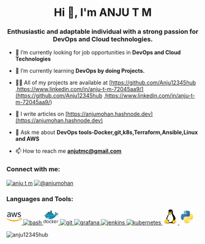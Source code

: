 <h1 align="center">Hi 👋, I'm ANJU T M</h1>
<h3 align="center">Enthusiastic and adaptable individual with a strong passion for DevOps and Cloud technologies.</h3>

- 🔭 I’m currently looking for job opportunities in **DevOps and Cloud Technologies**

- 🌱 I’m currently learning **DevOps by doing Projects.**

- 👨‍💻 All of my projects are available at [https://github.com/Anju12345hub ,https://www.linkedin.com/in/anju-t-m-72045aa9/](https://github.com/Anju12345hub ,https://www.linkedin.com/in/anju-t-m-72045aa9/)

- 📝 I write articles on [https://anjumohan.hashnode.dev](https://anjumohan.hashnode.dev)

- 💬 Ask me about **DevOps tools-Docker,git,k8s,Terraform,Ansible,Linux and AWS**

- 📫 How to reach me **anjutmc@gmail.com**

<h3 align="left">Connect with me:</h3>
<p align="left">
<a href="https://linkedin.com/in/anju t m" target="blank"><img align="center" src="https://raw.githubusercontent.com/rahuldkjain/github-profile-readme-generator/master/src/images/icons/Social/linked-in-alt.svg" alt="anju t m" height="30" width="40" /></a>
<a href="https://hashnode.com/@anjumohan" target="blank"><img align="center" src="https://raw.githubusercontent.com/rahuldkjain/github-profile-readme-generator/master/src/images/icons/Social/hashnode.svg" alt="@anjumohan" height="30" width="40" /></a>
</p>

<h3 align="left">Languages and Tools:</h3>
<p align="left"> <a href="https://aws.amazon.com" target="_blank" rel="noreferrer"> <img src="https://raw.githubusercontent.com/devicons/devicon/master/icons/amazonwebservices/amazonwebservices-original-wordmark.svg" alt="aws" width="40" height="40"/> </a> <a href="https://www.gnu.org/software/bash/" target="_blank" rel="noreferrer"> <img src="https://www.vectorlogo.zone/logos/gnu_bash/gnu_bash-icon.svg" alt="bash" width="40" height="40"/> </a> <a href="https://www.docker.com/" target="_blank" rel="noreferrer"> <img src="https://raw.githubusercontent.com/devicons/devicon/master/icons/docker/docker-original-wordmark.svg" alt="docker" width="40" height="40"/> </a> <a href="https://git-scm.com/" target="_blank" rel="noreferrer"> <img src="https://www.vectorlogo.zone/logos/git-scm/git-scm-icon.svg" alt="git" width="40" height="40"/> </a> <a href="https://grafana.com" target="_blank" rel="noreferrer"> <img src="https://www.vectorlogo.zone/logos/grafana/grafana-icon.svg" alt="grafana" width="40" height="40"/> </a> <a href="https://www.jenkins.io" target="_blank" rel="noreferrer"> <img src="https://www.vectorlogo.zone/logos/jenkins/jenkins-icon.svg" alt="jenkins" width="40" height="40"/> </a> <a href="https://kubernetes.io" target="_blank" rel="noreferrer"> <img src="https://www.vectorlogo.zone/logos/kubernetes/kubernetes-icon.svg" alt="kubernetes" width="40" height="40"/> </a> <a href="https://www.linux.org/" target="_blank" rel="noreferrer"> <img src="https://raw.githubusercontent.com/devicons/devicon/master/icons/linux/linux-original.svg" alt="linux" width="40" height="40"/> </a> <a href="https://www.python.org" target="_blank" rel="noreferrer"> <img src="https://raw.githubusercontent.com/devicons/devicon/master/icons/python/python-original.svg" alt="python" width="40" height="40"/> </a> </p>

<p><img align="center" src="https://github-readme-stats.vercel.app/api/top-langs?username=anju12345hub&show_icons=true&locale=en&layout=compact" alt="anju12345hub" /></p>
